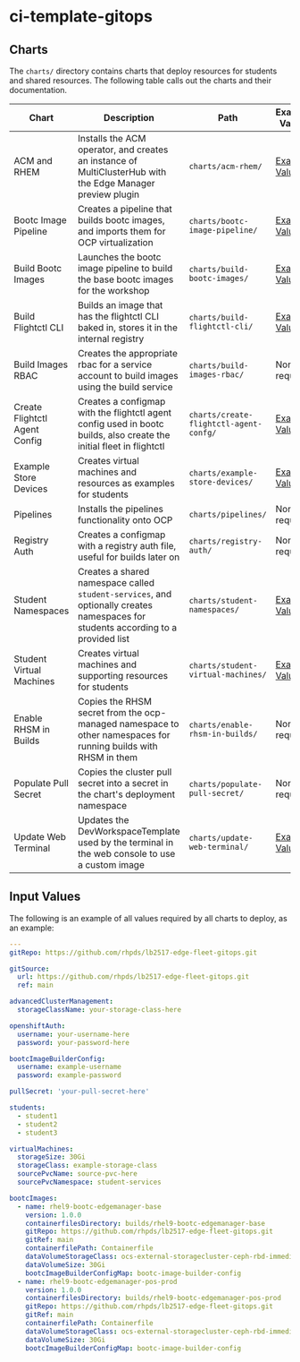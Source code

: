 # ci-template-gitops

## Charts
The `charts/` directory contains charts that deploy resources for students and shared resources. The following table calls out the charts and their documentation.

| Chart | Description | Path | Example Values |
| --- | --- | --- | --- |
| ACM and RHEM | Installs the ACM operator, and creates an instance of MultiClusterHub with the Edge Manager preview plugin | `charts/acm-rhem/` | [Example Values](./charts/acm-rhem/example-values.yaml) |
| Bootc Image Pipeline | Creates a pipeline that builds bootc images, and imports them for OCP virtualization | `charts/bootc-image-pipeline/` | [Example Values](./charts/bootc-image-pipeline/example-values.yaml) |
| Build Bootc Images | Launches the bootc image pipeline to build the base bootc images for the workshop | `charts/build-bootc-images/` | [Example Values](./charts/build-bootc-images/example-values.yaml) |
| Build Flightctl CLI | Builds an image that has the flightctl CLI baked in, stores it in the internal registry | `charts/build-flightctl-cli/` | [Example Values](./charts/build-flightctl-cli/example-values.yaml) |
| Build Images RBAC | Creates the appropriate rbac for a service account to build images using the build service | `charts/build-images-rbac/` | None required |
| Create Flightctl Agent Config | Creates a configmap with the flightctl agent config used in bootc builds, also create the initial fleet in flightctl | `charts/create-flightctl-agent-confg/` | [Example Values](./charts/create-flightctl-agent-config/example-values.yaml) |
| Example Store Devices | Creates virtual machines and resources as examples for students | `charts/example-store-devices/` | [Example Values](./charts/example-store-devices/values.yaml) |
| Pipelines | Installs the pipelines functionality onto OCP | `charts/pipelines/` | None required |
| Registry Auth | Creates a configmap with a registry auth file, useful for builds later on | `charts/registry-auth/` | None required |
| Student Namespaces | Creates a shared namespace called `student-services`, and optionally creates namespaces for students according to a provided list | `charts/student-namespaces/` | [Example Values](./charts/student-namespaces/example-values.yaml) |
| Student Virtual Machines | Creates virtual machines and supporting resources for students | `charts/student-virtual-machines/` | [Example Values](./charts/student-virtual-machines/example-values.yaml) |
| Enable RHSM in Builds | Copies the RHSM secret from the ocp-managed namespace to other namespaces for running builds with RHSM in them | `charts/enable-rhsm-in-builds/` | None required |
| Populate Pull Secret | Copies the cluster pull secret into a secret in the chart's deployment namespace | `charts/populate-pull-secret/` | None requied |
| Update Web Terminal | Updates the DevWorkspaceTemplate used by the terminal in the web console to use a custom image | `charts/update-web-terminal/` | [Example Values](./charts/update-web-terminal/example-values.yaml) |

## Input Values
The following is an example of all values required by all charts to deploy, as an example:
```yaml
---
gitRepo: https://github.com/rhpds/lb2517-edge-fleet-gitops.git

gitSource:
  url: https://github.com/rhpds/lb2517-edge-fleet-gitops.git
  ref: main

advancedClusterManagement:
  storageClassName: your-storage-class-here

openshiftAuth:
  username: your-username-here
  password: your-password-here

bootcImageBuilderConfig:
  username: example-username
  password: example-password

pullSecret: 'your-pull-secret-here'

students:
  - student1
  - student2
  - student3

virtualMachines:
  storageSize: 30Gi
  storageClass: example-storage-class
  sourcePvcName: source-pvc-here
  sourcePvcNamespace: student-services

bootcImages:
  - name: rhel9-bootc-edgemanager-base
    version: 1.0.0
    containerfilesDirectory: builds/rhel9-bootc-edgemanager-base
    gitRepo: https://github.com/rhpds/lb2517-edge-fleet-gitops.git
    gitRef: main
    containerfilePath: Containerfile
    dataVolumeStorageClass: ocs-external-storagecluster-ceph-rbd-immediate
    dataVolumeSize: 30Gi
    bootcImageBuilderConfigMap: bootc-image-builder-config
  - name: rhel9-bootc-edgemanager-pos-prod
    version: 1.0.0
    containerfilesDirectory: builds/rhel9-bootc-edgemanager-pos-prod
    gitRepo: https://github.com/rhpds/lb2517-edge-fleet-gitops.git
    gitRef: main
    containerfilePath: Containerfile
    dataVolumeStorageClass: ocs-external-storagecluster-ceph-rbd-immediate
    dataVolumeSize: 30Gi
    bootcImageBuilderConfigMap: bootc-image-builder-config
```